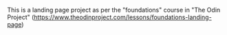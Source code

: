 This is a landing page project as per the "foundations" course in "The Odin Project" (https://www.theodinproject.com/lessons/foundations-landing-page)
